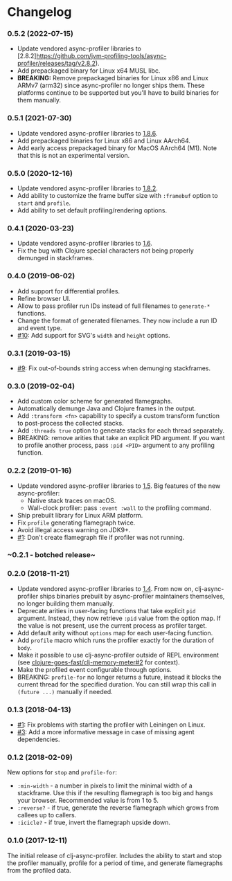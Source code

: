 # Changelog

### 0.5.2 (2022-07-15)

- Update vendored async-profiler libraries to
  [2.8.2]https://github.com/jvm-profiling-tools/async-profiler/releases/tag/v2.8.2).
- Add prepackaged binary for Linux x64 MUSL libc.
- **BREAKING:** Remove prepackaged binaries for Linux x86 and Linux ARMv7
  (arm32) since async-profiler no longer ships them. These platforms continue to
  be supported but you'll have to build binaries for them manually.

### 0.5.1 (2021-07-30)

- Update vendored async-profiler libraries to
  [1.8.6](https://github.com/jvm-profiling-tools/async-profiler/releases/tag/v1.8.6).
- Add prepackaged binaries for Linux x86 and Linux AArch64.
- Add early access prepackaged binary for MacOS AArch64 (M1). Note that this is
  not an experimental version.

### 0.5.0 (2020-12-16)

- Update vendored async-profiler libraries to
  [1.8.2](https://github.com/jvm-profiling-tools/async-profiler/blob/master/CHANGELOG.md#182---2020-11-02).
- Add ability to customize the frame buffer size with `:framebuf` option to
  `start` and `profile`.
- Add ability to set default profiling/rendering options.

### 0.4.1 (2020-03-23)

- Update vendored async-profiler libraries to
  [1.6](https://github.com/jvm-profiling-tools/async-profiler/blob/master/CHANGELOG.md#16-2019-09-09).
- Fix the bug with Clojure special characters not being properly demunged in stackframes.

### 0.4.0 (2019-06-02)

- Add support for differential profiles.
- Refine browser UI.
- Allow to pass profiler run IDs instead of full filenames to `generate-*`
  functions.
- Change the format of generated filenames. They now include a run ID and event
  type.
- [#10](https://github.com/clojure-goes-fast/clj-async-profiler/issues/10): Add
  support for SVG's `width` and `height` options.

### 0.3.1 (2019-03-15)

- [#9](https://github.com/clojure-goes-fast/clj-async-profiler/issues/9): Fix
  out-of-bounds string access when demunging stackframes.

### 0.3.0 (2019-02-04)

- Add custom color scheme for generated flamegraphs.
- Automatically demunge Java and Clojure frames in the output.
- Add `:transform <fn>` capability to specify a custom transform function to
  post-process the collected stacks.
- Add `:threads true` option to generate stacks for each thread separately.
- BREAKING: remove arities that take an explicit PID argument. If you want to
  profile another process, pass `:pid <PID>` argument to any profiling function.

### 0.2.2 (2019-01-16)

- Update vendored async-profiler libraries to
  [1.5](https://github.com/jvm-profiling-tools/async-profiler/blob/master/CHANGELOG.md#15---2019-01-08).
  Big features of the new async-profiler:
  + Native stack traces on macOS.
  + Wall-clock profiler: pass `:event :wall` to the profiling command.
- Ship prebuilt library for Linux ARM platform.
- Fix `profile` generating flamegraph twice.
- Avoid illegal access warning on JDK9+.
- [#1](https://github.com/clojure-goes-fast/clj-async-profiler/issues/1): Don't
  create flamegraph file if profiler was not running.

### ~0.2.1 - botched release~

### 0.2.0 (2018-11-21)

- Update vendored async-profiler libraries to
  [1.4](https://github.com/jvm-profiling-tools/async-profiler/blob/master/CHANGELOG.md#14---2018-06-24).
  From now on, clj-async-profiler ships binaries prebuilt by async-profiler
  maintainers themselves, no longer building them manually.
- Deprecate arities in user-facing functions that take explicit `pid` argument.
  Instead, they now retrieve `:pid` value from the option map. If the value is
  not present, use the current process as profiler target.
- Add default arity without `options` map for each user-facing function.
- Add `profile` macro which runs the profiler exactly for the duration of
  `body`.
- Make it possible to use clj-async-profiler outside of REPL environment (see
  [clojure-goes-fast/clj-memory-meter#2](https://github.com/clojure-goes-fast/clj-memory-meter/issues/2)
  for context).
- Make the profiled event configurable through options.
- BREAKING: `profile-for` no longer returns a future, instead it blocks the
  current thread for the specified duration. You can still wrap this call in
  `(future ...)` manually if needed.

### 0.1.3 (2018-04-13)

- [#1](https://github.com/clojure-goes-fast/clj-async-profiler/issues/1): Fix
  problems with starting the profiler with Leiningen on Linux.
- [#3](https://github.com/clojure-goes-fast/clj-async-profiler/issues/3): Add a
  more informative message in case of missing agent dependencies.

### 0.1.2 (2018-02-09)

New options for `stop` and `profile-for`:

- `:min-width` - a number in pixels to limit the minimal width of a stackframe.
  Use this if the resulting flamegraph is too big and hangs your browser.
  Recommended value is from 1 to 5.
- `:reverse?` - if true, generate the reverse flamegraph which grows from
  callees up to callers.
- `:icicle?` - if true, invert the flamegraph upside down.



### 0.1.0 (2017-12-11)

The initial release of clj-async-profiler. Includes the ability to start and
stop the profiler manually, profile for a period of time, and generate
flamegraphs from the profiled data.
